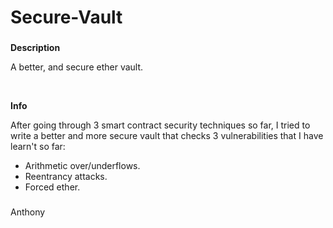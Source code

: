 # Secure-Vault

###

**Description** 

A better, and secure ether vault.

<br/>

**Info**

After going through 3 smart contract security techniques so far, I tried to write a better and more secure vault that checks 3 vulnerabilities that I have learn't so far:
- Arithmetic over/underflows.
- Reentrancy attacks.
- Forced ether.

###

Anthony
